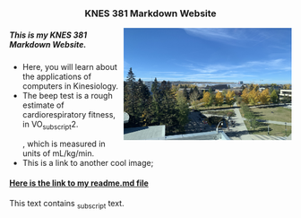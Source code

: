 <!DOCTYPE html>
<html>
<body>


### <div align="center"> KNES 381 Markdown Website 

<p> <img align="right" width="300" height="200" src="IMG_8609.JPG"> </p>

##### <div align="left"> This is my KNES 381 Markdown Website.
* Here, you will learn about the applications of computers in Kinesiology. 
* The beep test is a rough estimate of cardiorespiratory fitness, in VO<sub>subscript</sub>2.</p>, which is measured in units of mL/kg/min.
* This is a link to another cool image; 
#### [Here is the link to my readme.md file](README.md)


<p>This text contains <sub>subscript</sub> text.</p>
